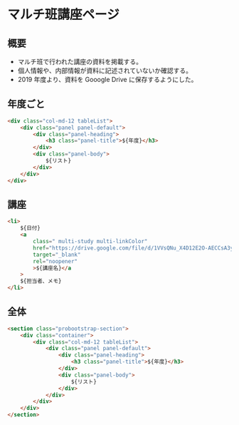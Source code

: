 # マルチ班講座ページ

## 概要

-   マルチ班で行われた講座の資料を掲載する。
-   個人情報や、内部情報が資料に記述されていないか確認する。
-   2019 年度より、資料を Gooogle Drive に保存するようにした。

## 年度ごと

```html
<div class="col-md-12 tableList">
    <div class="panel panel-default">
        <div class="panel-heading">
            <h3 class="panel-title">${年度}</h3>
        </div>
        <div class="panel-body">
            ${リスト}
        </div>
    </div>
</div>
```

## 講座

```html
<li>
    ${日付}
    <a
        class=" multi-study multi-linkColor"
        href="https://drive.google.com/file/d/1VVsQNu_X4D12E2O-AECCsA3y_Js_vtxl/view?usp=sharing"
        target="_blank"
        rel="noopener"
        >${講座名}</a
    >
    ${担当者、メモ}
</li>
```

## 全体

```html
<section class="probootstrap-section">
    <div class="container">
        <div class="col-md-12 tableList">
            <div class="panel panel-default">
                <div class="panel-heading">
                    <h3 class="panel-title">${年度}</h3>
                </div>
                <div class="panel-body">
                    ${リスト}
                </div>
            </div>
        </div>
    </div>
</section>
```
